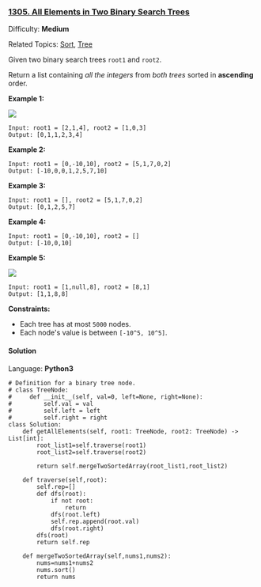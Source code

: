 ### [1305\. All Elements in Two Binary Search Trees](https://leetcode.com/problems/all-elements-in-two-binary-search-trees/)

Difficulty: **Medium**  

Related Topics: [Sort](https://leetcode.com/tag/sort/), [Tree](https://leetcode.com/tag/tree/)


Given two binary search trees `root1` and `root2`.

Return a list containing _all the integers_ from _both trees_ sorted in **ascending** order.

**Example 1:**

![](https://assets.leetcode.com/uploads/2019/12/18/q2-e1.png)

```
Input: root1 = [2,1,4], root2 = [1,0,3]
Output: [0,1,1,2,3,4]
```

**Example 2:**

```
Input: root1 = [0,-10,10], root2 = [5,1,7,0,2]
Output: [-10,0,0,1,2,5,7,10]
```

**Example 3:**

```
Input: root1 = [], root2 = [5,1,7,0,2]
Output: [0,1,2,5,7]
```

**Example 4:**

```
Input: root1 = [0,-10,10], root2 = []
Output: [-10,0,10]
```

**Example 5:**

![](https://assets.leetcode.com/uploads/2019/12/18/q2-e5-.png)

```
Input: root1 = [1,null,8], root2 = [8,1]
Output: [1,1,8,8]
```

**Constraints:**

*   Each tree has at most `5000` nodes.
*   Each node's value is between `[-10^5, 10^5]`.


#### Solution

Language: **Python3**

```python3
# Definition for a binary tree node.
# class TreeNode:
#     def __init__(self, val=0, left=None, right=None):
#         self.val = val
#         self.left = left
#         self.right = right
class Solution:
    def getAllElements(self, root1: TreeNode, root2: TreeNode) -> List[int]:
        root_list1=self.traverse(root1)
        root_list2=self.traverse(root2)
        
        return self.mergeTwoSortedArray(root_list1,root_list2)
    
    def traverse(self,root):
        self.rep=[]
        def dfs(root):
            if not root:
                return
            dfs(root.left)
            self.rep.append(root.val)
            dfs(root.right)
        dfs(root)
        return self.rep
    
    def mergeTwoSortedArray(self,nums1,nums2):
        nums=nums1+nums2
        nums.sort()
        return nums
```